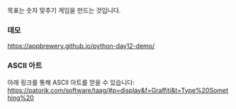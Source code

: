 목표는 숫자 맞추기 게임을 만드는 것입니다.

### 데모
https://appbrewery.github.io/python-day12-demo/


### ASCII 아트
아래 링크를 통해 ASCII 아트를 얻을 수 있습니다:
https://patorjk.com/software/taag/#p=display&f=Graffiti&t=Type%20Something%20
